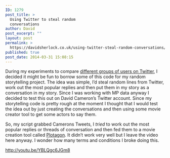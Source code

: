 ```yaml
---
ID: 1279
post_title: >
  Using Twitter to steal random
  conversations
author: David
post_excerpt: ""
layout: post
permalink: >
  https://davidsherlock.co.uk/using-twitter-steal-random-conversations/
published: true
post_date: 2014-03-31 15:08:15
---
```

During my experiments to compare <a title="Budget 2014. Conservative and Labour on Twitter" href="http://davidsherlock.co.uk/budget-2014-conservative-labour-twitter/">different groups of users on Twitter</a>, I decided it might be fun to borrow some of this code for my random storytelling project. The idea was simple, I’d steal random lines from Twitter, work out the most popular replies and then put them in my story as a conversation in my story. Since I was working with MP data anyway I decided to test this out on David Cameron’s Twitter account. Since my storytelling code is pretty rough at the moment I thought that I would test the idea out by just creating the conversations and then using some movie creator tool to get some actors to say them.

So, my script grabbed Camerons Tweets, I *tried* to work out the most popular replies or threads of conversation and then fed them to a movie creation tool called <a href="https://plotagon.com/">Plotagon</a>. It didn’t work very well but I leave the video here anyway. I wonder how many terms and conditions I broke doing this.

http://youtu.be/YBLQgc6JGm8